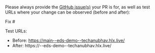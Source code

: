Please always provide the [GitHub issue(s)](../issues) your PR is for, as well as test URLs where your change can be observed (before and after):

Fix #<gh-issue-id>

Test URLs:
- Before: https://main--eds-demo--techanubhav.hlx.live/
- After: https://<branch>--eds-demo--techanubhav.hlx.live/
